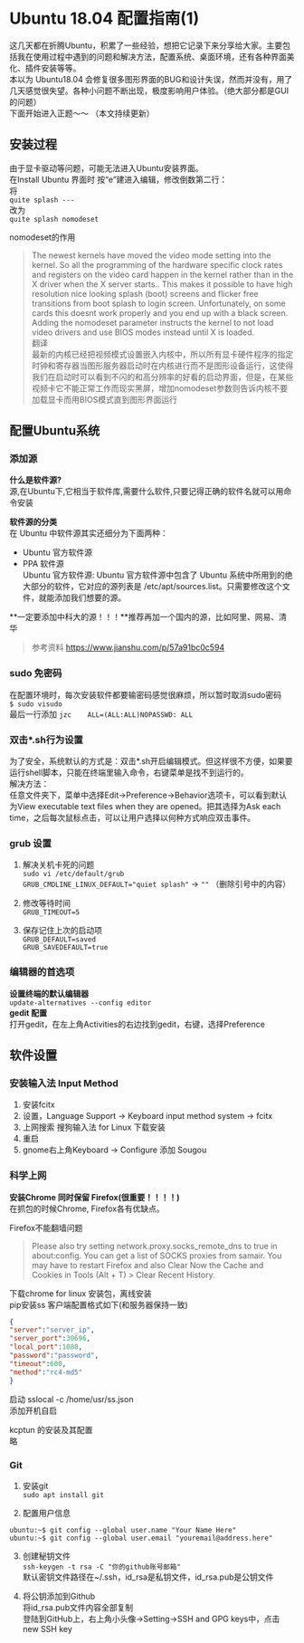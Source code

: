 # Ubuntu 18.04 配置指南(1)

这几天都在折腾Ubuntu，积累了一些经验，想把它记录下来分享给大家。主要包括我在使用过程中遇到的问题和解决方法，配置系统、桌面环境，还有各种界面美化、插件安装等等。  
本以为 Ubuntu18.04 会修复很多图形界面的BUG和设计失误，然而并没有，用了几天感觉很失望。各种小问题不断出现，极度影响用户体验。（绝大部分都是GUI的问题）  
下面开始进入正题～～  （本文持续更新）
## 安装过程  
由于显卡驱动等问题，可能无法进入Ubuntu安装界面。  
在Install Ubuntu 界面时  按“e”建进入编辑，修改倒数第二行：  
将  
`quite splash --- `  
改为  
`quite splash nomodeset`  

nomodeset的作用

>The newest kernels have moved the video mode setting into the kernel. So all the programming of the hardware specific clock rates and registers on the video card happen in the kernel rather than in the X driver when the X server starts.. This makes it possible to have high resolution nice looking splash (boot) screens and flicker free transitions from boot splash to login screen. Unfortunately, on some cards this doesnt work properly and you end up with a black screen. Adding the nomodeset parameter instructs the kernel to not load video drivers and use BIOS modes instead until X is loaded.  
翻译  
最新的内核已经把视频模式设置嵌入内核中，所以所有显卡硬件程序的指定时钟和寄存器当图形服务器启动时在内核进行而不是图形设备运行，这使得我们在启动时可以看到不闪的和高分辨率的好看的启动界面，但是，在某些视频卡它不能正常工作而现实黑屏，增加nomodeset参数则告诉内核不要加载显卡而用BIOS模式直到图形界面运行

## 配置Ubuntu系统

### 添加源  
**什么是软件源?**  
源,在Ubuntu下,它相当于软件库,需要什么软件,只要记得正确的软件名就可以用命令安装  

**软件源的分类**  
在 Ubuntu 中软件源其实还细分为下面两种：
+ Ubuntu 官方软件源  
+ PPA 软件源    
Ubuntu 官方软件源:
Ubuntu 官方软件源中包含了 Ubuntu 系统中所用到的绝大部分的软件，它对应的源列表是 /etc/apt/sources.list。只需要修改这个文件，就能添加我们想要的源。  

**一定要添加中科大的源！！！**推荐再加一个国内的源，比如阿里、网易、清华  
>参考资料 https://www.jianshu.com/p/57a91bc0c594

### sudo 免密码
在配置环境时，每次安装软件都要输密码感觉很麻烦，所以暂时取消sudo密码  
`$ sudo visudo`  
最后一行添加 `jzc    ALL=(ALL:ALL)NOPASSWD: ALL`

### 双击*.sh行为设置
为了安全，系统默认的方式是：双击*.sh开启编辑模式。但这样很不方便，如果要运行shell脚本，只能在终端里输入命令，右键菜单是找不到运行的。  
解决方法：  
任意文件夹下，菜单中选择Edit->Preference->Behavior选项卡，可以看到默认为View executable text files when they are opened。把其选择为Ask each time，之后每次鼠标点击，可以让用户选择以何种方式响应双击事件。

### grub 设置
1. 解决关机卡死的问题  
`sudo vi /etc/default/grub`   
`GRUB_CMDLINE_LINUX_DEFAULT="quiet splash"`   ->  `""`  （删除引号中的内容）

2. 修改等待时间  
`GRUB_TIMEOUT=5`

3. 保存记住上次的启动项  
`GRUB_DEFAULT=saved`  
`GRUB_SAVEDEFAULT=true`

### 编辑器的首选项
**设置终端的默认编辑器**  
`update-alternatives --config editor `  
**gedit 配置**   
打开gedit，在左上角Activities的右边找到gedit，右键，选择Preference  

## 软件设置

### 安装输入法 Input Method  
1. 安装fcitx
2. 设置，Language Support -> Keyboard input method system -> fcitx
3. 上网搜索 搜狗输入法 for Linux 下载安装
4. 重启
5. gnome右上角Keyboard -> Configure 添加 Sougou  

### 科学上网
**安装Chrome 同时保留 Firefox(很重要！！！！)**  
在抓包的时候Chrome, Firefox各有优缺点。  

Firefox不能翻墙问题  
>Please also try setting network.proxy.socks_remote_dns to true in about:config. You can get a list of SOCKS proxies from samair. You may have to restart Firefox and also Clear Now the Cache and Cookies in Tools (Alt + T) > Clear Recent History.  
  
下载chrome for linux 安装包，离线安装  
pip安装ss 客户端配置格式如下(和服务器保持一致)
```json
{ 
"server":"server_ip",
"server_port":30696,
"local_port":1080,
"password":"password",
"timeout":600,
"method":"rc4-md5"
}
```
启动  sslocal -c /home/usr/ss.json  
添加开机自启  

kcptun 的安装及其配置  
略



### Git
1. 安装git  
`sudo apt install git`  

2. 配置用户信息
```
ubuntu:~$ git config --global user.name "Your Name Here"
ubuntu:~$ git config --global user.email "youremail@address.here"
```

3. 创建秘钥文件  
`ssh-keygen -t rsa -C "你的github账号邮箱"`  
默认密钥文件路径在~/.ssh，id_rsa是私钥文件，id_rsa.pub是公钥文件

4. 将公钥添加到Github  
将id_rsa.pub文件内容全部复制  
登陆到GitHub上，右上角小头像->Setting->SSH and GPG keys中，点击new SSH key